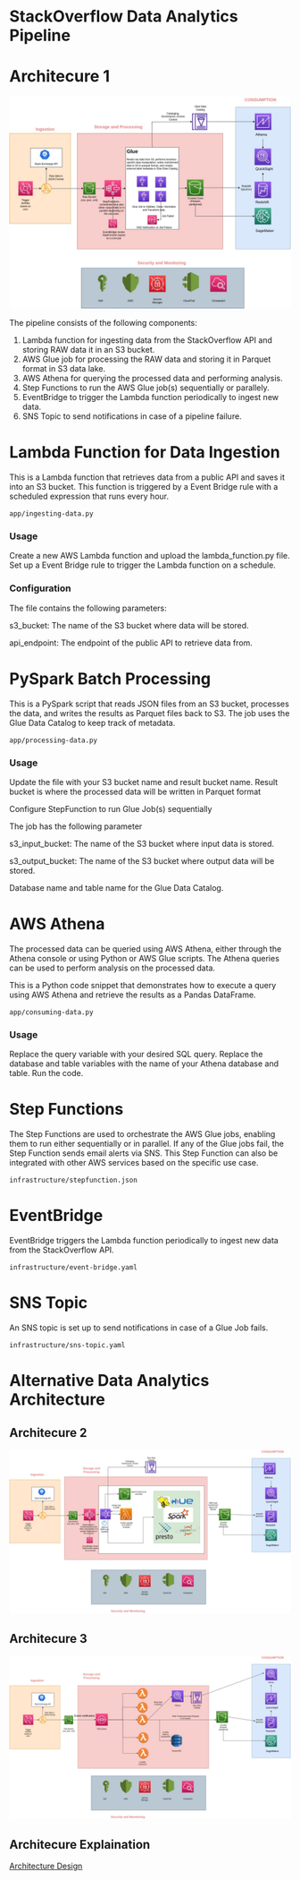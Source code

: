 # StackOverflow Data Analytics Pipeline

# Architecure 1

<img src="architecture-design/architecture1.jpg" alt="Alt text" title="Architecture 1" />

The pipeline consists of the following components:

1. Lambda function for ingesting data from the StackOverflow API and storing RAW data it in an S3 bucket.
2. AWS Glue job for processing the RAW data and storing it in Parquet format in S3 data lake.
3. AWS Athena for querying the processed data and performing analysis.
4. Step Functions to run the AWS Glue job(s) sequentially or parallely.
5. EventBridge to trigger the Lambda function periodically to ingest new data.
6. SNS Topic to send notifications in case of a pipeline failure.

# Lambda Function for Data Ingestion

This is a Lambda function that retrieves data from a public API and saves it into an S3 bucket. This function is triggered by a Event Bridge rule with a scheduled expression that runs every hour.

```terminal
app/ingesting-data.py
```

### Usage

Create a new AWS Lambda function and upload the lambda_function.py file.
Set up a Event Bridge rule to trigger the Lambda function on a schedule.

### Configuration

The file contains the following parameters:

s3_bucket: The name of the S3 bucket where data will be stored.

api_endpoint: The endpoint of the public API to retrieve data from.

# PySpark Batch Processing

This is a PySpark script that reads JSON files from an S3 bucket, processes the data, and writes the results as Parquet files back to S3. The job uses the Glue Data Catalog to keep track of metadata.

```terminal
app/processing-data.py
```

### Usage

Update the file with your S3 bucket name and result bucket name. Result bucket is where the processed data will be written in Parquet format

Configure StepFunction to run Glue Job(s) sequentially

The job has the following parameter

s3_input_bucket: The name of the S3 bucket where input data is stored.

s3_output_bucket: The name of the S3 bucket where output data will be stored.

Database name and table name for the Glue Data Catalog.

# AWS Athena

The processed data can be queried using AWS Athena, either through the Athena console or using Python or AWS Glue scripts. The Athena queries can be used to perform analysis on the processed data.

This is a Python code snippet that demonstrates how to execute a query using AWS Athena and retrieve the results as a Pandas DataFrame.

```terminal
app/consuming-data.py
```

### Usage

Replace the query variable with your desired SQL query.
Replace the database and table variables with the name of your Athena database and table.
Run the code.

# Step Functions

The Step Functions are used to orchestrate the AWS Glue jobs, enabling them to run either sequentially or in parallel. If any of the Glue jobs fail, the Step Function sends email alerts via SNS. This Step Function can also be integrated with other AWS services based on the specific use case.

```terminal
infrastructure/stepfunction.json
```

# EventBridge

EventBridge triggers the Lambda function periodically to ingest new data from the StackOverflow API.

```terminal
infrastructure/event-bridge.yaml
```

# SNS Topic

An SNS topic is set up to send notifications in case of a Glue Job fails.

```terminal
infrastructure/sns-topic.yaml
```

# Alternative Data Analytics Architecture

## Architecure 2

<img src="architecture-design/architecture2.jpg" alt="Alt text" title="Architecture 1" />

## Architecure 3

<img src="architecture-design/architecture3.jpg" alt="Alt text" title="Architecture 1" />

## Architecure Explaination

[Architecture Design](architecture-design/architecture_design.pdf)
